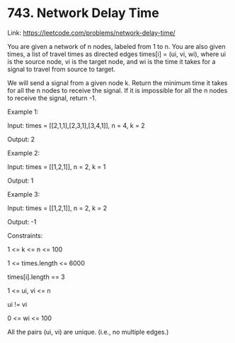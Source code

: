 # 743. Network Delay Time

Link: https://leetcode.com/problems/network-delay-time/

You are given a network of n nodes, labeled from 1 to n. You are also given times, a list of travel times as directed edges times[i] = (ui, vi, wi), where ui is the source node, vi is the target node, and wi is the time it takes for a signal to travel from source to target.

We will send a signal from a given node k. Return the minimum time it takes for all the n nodes to receive the signal. If it is impossible for all the n nodes to receive the signal, return -1.

 

Example 1:


Input: times = [[2,1,1],[2,3,1],[3,4,1]], n = 4, k = 2

Output: 2

Example 2:

Input: times = [[1,2,1]], n = 2, k = 1

Output: 1

Example 3:

Input: times = [[1,2,1]], n = 2, k = 2

Output: -1
 

Constraints:

1 <= k <= n <= 100

1 <= times.length <= 6000

times[i].length == 3

1 <= ui, vi <= n

ui != vi

0 <= wi <= 100

All the pairs (ui, vi) are unique. (i.e., no multiple edges.)
